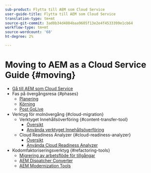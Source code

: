 ```yaml
---
sub-product: Flytta till AEM som Cloud Service
user-guide-title: Flytta till AEM som Cloud Service
translation-type: tm+mt
source-git-commit: 3ad0b34d4804baa9605f13e2e4f4533399e1cb64
workflow-type: tm+mt
source-wordcount: '68'
ht-degree: 2%

---
```



# Moving to AEM as a Cloud Service Guide {#moving}

+ [Gå till AEM som Cloud Service](/help/move-to-cloud-service/home.md)
+ Fas på övergångsresa {#phases}
   + [Planering](/help/move-to-cloud-service/planning.md)
   + [Körning](/help/move-to-cloud-service/execution.md)
   + [Post GoLive](/help/move-to-cloud-service/post-go-live.md)
+ Verktyg för molnövergång {#cloud-migration}
   + Verktyget Innehållsöverföring {#content-transfer-tool}
      + [Översikt](/help/move-to-cloud-service/content-transfer-tool/overview-content-transfer-tool.md)
      + [Använda verktyget Innehållsöverföring](/help/move-to-cloud-service/content-transfer-tool/using-content-transfer-tool.md)
   + Cloud Readiness Analyzer {#cloud-readiness-analyzer}
      + [Översikt](/help/move-to-cloud-service/cloud-readiness-analyzer/overview-cloud-readiness-analyzer.md)
      + [Använda Cloud Readiness Analyzer](/help/move-to-cloud-service/cloud-readiness-analyzer/using-cloud-readiness-analyzer.md)
+ Kodomfaktoriseringsverktyg {#refactoring-tools}
   + [Migrering av arbetsflöde för tillgångar](/help/move-to-cloud-service/moving-to-aem-assets/asset-workflow-migration-tool.md)
   + [AEM Dispatcher Converter](/help/move-to-cloud-service/refactoring-tools/dispatcher-transformation-utility-tools.md)
   + [AEM Modernization Tools](/help/move-to-cloud-service/refactoring-tools/aem-modernization-tools.md)

